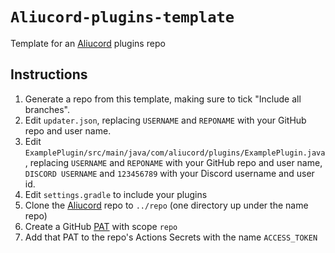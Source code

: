 # `Aliucord-plugins-template`

Template for an [Aliucord](https://github.com/Aliucord) plugins repo

## Instructions

1. Generate a repo from this template, making sure to tick "Include all branches".
2. Edit `updater.json`, replacing `USERNAME` and `REPONAME` with your GitHub repo and user name.
3. Edit `ExamplePlugin/src/main/java/com/aliucord/plugins/ExamplePlugin.java`, replacing `USERNAME` and `REPONAME` with your GitHub repo and user name, `DISCORD USERNAME` and `123456789` with your Discord username and user id.
4. Edit `settings.gradle` to include your plugins
5. Clone the [Aliucord](https://github.com/Aliucord) repo to `../repo` (one directory up under the name repo)
6. Create a GitHub [PAT](https://github.com/settings/tokens) with scope `repo`
7. Add that PAT to the repo's Actions Secrets with the name `ACCESS_TOKEN`
